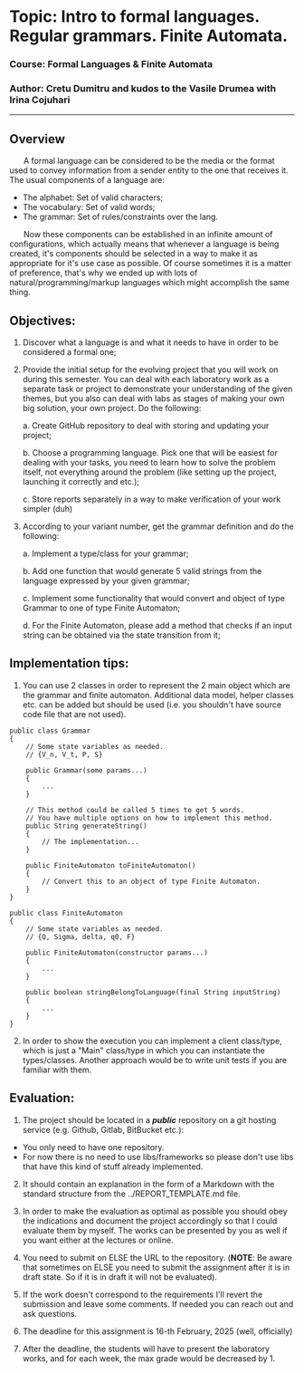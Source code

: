 # Topic: Intro to formal languages. Regular grammars. Finite Automata.

### Course: Formal Languages & Finite Automata
### Author: Cretu Dumitru and kudos to the Vasile Drumea with Irina Cojuhari

----

## Overview
&ensp;&ensp;&ensp; A formal language can be considered to be the media or the format used to convey information from a sender entity to the one that receives it. The usual components of a language are:
- The alphabet: Set of valid characters;
- The vocabulary: Set of valid words;
- The grammar: Set of rules/constraints over the lang.

&ensp;&ensp;&ensp; Now these components can be established in an infinite amount of configurations, which actually means that whenever a language is being created, it's components should be selected in a way to make it as appropriate for it's use case as possible. Of course sometimes it is a matter of preference, that's why we ended up with lots of natural/programming/markup languages which might accomplish the same thing.

##  Objectives:

1. Discover what a language is and what it needs to have in order to be considered a formal one;

2. Provide the initial setup for the evolving project that you will work on during this semester. You can deal with each laboratory work as a separate task or project to demonstrate your understanding of the given themes, but you also can deal with labs as stages of making your own big solution, your own project. Do the following:

    a. Create GitHub repository to deal with storing and updating your project;

    b. Choose a programming language. Pick one that will be easiest for dealing with your tasks, you need to learn how to solve the problem itself, not everything around the problem (like setting up the project, launching it correctly and etc.);

    c. Store reports separately in a way to make verification of your work simpler (duh)

3. According to your variant number, get the grammar definition and do the following:

    a. Implement a type/class for your grammar;

    b. Add one function that would generate 5 valid strings from the language expressed by your given grammar;

    c. Implement some functionality that would convert and object of type Grammar to one of type Finite Automaton;

    d. For the Finite Automaton, please add a method that checks if an input string can be obtained via the state transition from it;
   
## Implementation tips:

1. You can use 2 classes in order to represent the 2 main object which are the grammar and finite automaton. Additional data model, helper classes etc. can be added but should be used (i.e. you shouldn't have source code file that are not used).

```
public class Grammar
{
    // Some state variables as needed.
    // {V_n, V_t, P, S}

    public Grammar(some params...)
    {
        ...
    }

    // This method could be called 5 times to get 5 words.
    // You have multiple options on how to implement this method.
    public String generateString()
    {
        // The implementation...
    }

    public FiniteAutomaton toFiniteAutomaton()
    {
        // Convert this to an object of type Finite Automaton.
    }
}

public class FiniteAutomaton
{
    // Some state variables as needed.
    // {Q, Sigma, delta, q0, F}

    public FiniteAutomaton(constructor params...)
    {
        ...
    }

    public boolean stringBelongToLanguage(final String inputString)
    {
        ...
    }
}
```

2. In order to show the execution you can implement a client class/type, which is just a "Main" class/type in which you can instantiate the types/classes. Another approach would be to write unit tests if you are familiar with them.


## Evaluation:
1. The project should be located in a __*public*__ repository on a git hosting service (e.g. Github, Gitlab, BitBucket etc.):

  * You only need to have one repository.
  * For now there is no need to use libs/frameworks so please don't use libs that have this kind of stuff already implemented.

2. It should contain an explanation in the form of a Markdown with the standard structure from the ../REPORT_TEMPLATE.md file.

3. In order to make the evaluation as optimal as possible you should obey the indications and document the project accordingly so that I could evaluate them by myself. The works can be presented by you as well if you want either at the lectures or online.

4. You need to submit on ELSE the URL to the repository. (__NOTE__: Be aware that sometimes on ELSE you need to submit the assignment after it is in draft state. So if it is in draft it will not be evaluated).

5. If the work doesn't correspond to the requirements I'll revert the submission and leave some comments. If needed you can reach out and ask questions. 

6. The deadline for this assignment is 16-th February, 2025 (well, officially)

8. After the deadline, the students will have to present the laboratory works, and for each week, the max grade would be decreased by 1.
